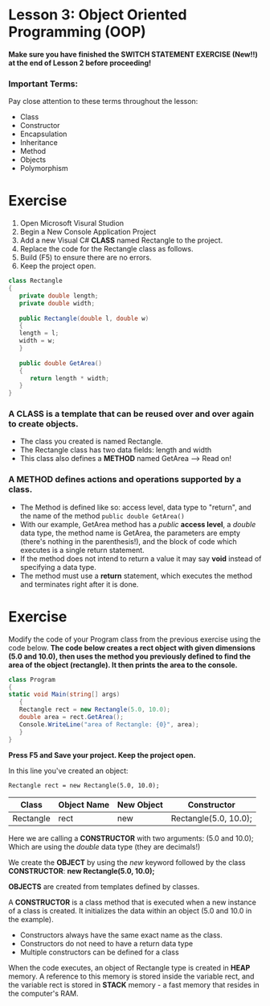 # Lesson 3: Object Oriented Programming (OOP)

**Make sure you have finished the SWITCH STATEMENT EXERCISE (New!!) at the end of Lesson 2 before proceeding!**

### Important Terms:
Pay close attention to these terms throughout the lesson:
* Class
* Constructor
* Encapsulation
* Inheritance
* Method
* Objects
* Polymorphism


# Exercise
1. Open Microsoft Visural Studion
2. Begin a New Console Application Project
3. Add a new Visual C# **CLASS** named Rectangle to the project.
4. Replace the code for the Rectangle class as follows.
5. Build (F5) to ensure there are no errors.
6. Keep the project open.
```C#
class Rectangle
{
   private double length;
   private double width;
   
   public Rectangle(double l, double w)
   {
   length = l;
   width = w;
   }
   
   public double GetArea()
   {
      return length * width;
   }
}
```

### A **CLASS** is a template that can be reused over and over again to create objects.

* The class you created is named Rectangle.
* The Rectangle class has two data fields: length and width
* This class also defines a **METHOD** named GetArea --> Read on!

### A **METHOD** defines actions and operations supported by a class. 
* The Method is defined like so: access level, data type to "return", and the name of the method
`public double GetArea()`
* With our example, GetArea method has a *public* **access level**, a *double* data type, the method name is GetArea, the parameters are empty (there's nothing in the parenthesis!), and the block of code which executes is a single return statement.
* If the method does not intend to return a value it may say **void** instead of specifying a data type.
* The method must use a **return** statement, which executes the method and terminates right after it is done.



# Exercise

Modify the code of your Program class from the previous exercise using the code below.
**The code below creates a rect object with given dimensions (5.0 and 10.0), then uses the method you previously defined to find the area of the object (rectangle).  It then prints the area to the console.**

```C#
class Program
{
static void Main(string[] args)
   {
   Rectangle rect = new Rectangle(5.0, 10.0);
   double area = rect.GetArea();
   Console.WriteLine("area of Rectangle: {0}", area);
   }
}
```
**Press F5 and Save your project. Keep the project open.**




In this line you've created an object:


`Rectangle rect = new Rectangle(5.0, 10.0);`



| Class | Object Name | New Object | Constructor |
| --- | --- | ---  | --- |
| Rectangle | rect | new | Rectangle(5.0, 10.0); |



Here we are calling a **CONSTRUCTOR** with two arguments:
(5.0 and 10.0); 
Which are using the *double* data type (they are decimals!)


We create the **OBJECT** by using the *new* keyword followed by the class **CONSTRUCTOR**:
**new Rectangle(5.0, 10.0);**



**OBJECTS** are created from templates defined by classes.

A **CONSTRUCTOR** is a class method that is executed when a new instance of a class is created.  It initializes the data within an object (5.0 and 10.0 in the example).
* Constructors always have the same exact name as the class.
* Constructors do not need to have a return data type
* Multiple constructors can be defined for a class



When the code executes, an object of Rectangle type is created in **HEAP** memory.  A reference to this memory is stored inside the variable rect, and the variable rect is stored in **STACK** memory - a fast memory that resides in the computer's RAM.
